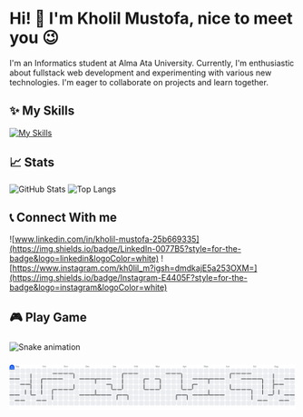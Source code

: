 # Hi! 👋 I'm Kholil Mustofa, nice to meet you 😉

I'm an Informatics student at Alma Ata University. Currently, I'm enthusiastic about fullstack web development and experimenting with various new technologies. I'm eager to collaborate on projects and learn together.

## ✨ My Skills 

[![My Skills](https://skillicons.dev/icons?i=html,css,js,php,laravel,bootstrap,tailwind,figma,mysql,sqlite,laragon&theme=dark)](https://skillicons.dev)


## 📈 Stats 

![GitHub Stats](https://github-readme-stats.vercel.app/api?username=kholilmustofa&show_icons=true&theme=transparent)
![Top Langs](https://github-readme-stats.vercel.app/api/top-langs/?username=kholilmustofa&layout=compact&theme=transparent)


## 📞 Connect With me 
![www.linkedin.com/in/kholil-mustofa-25b669335](https://img.shields.io/badge/LinkedIn-0077B5?style=for-the-badge&logo=linkedin&logoColor=white) ![https://www.instagram.com/kh0lil_m?igsh=dmdkajE5a253OXM=](https://img.shields.io/badge/Instagram-E4405F?style=for-the-badge&logo=instagram&logoColor=white)

<h2 align="left">🎮 Play Game</h2>

###

<img src="https://raw.githubusercontent.com/kholilmustofa/kholilmustofa/output/snake.svg" alt="Snake animation" />

###

<picture>
  <source media="(prefers-color-scheme: dark)" srcset="https://raw.githubusercontent.com/kholilmustofa/kholilmustofa/output/pacman-contribution-graph-dark.svg">
  <source media="(prefers-color-scheme: light)" srcset="https://raw.githubusercontent.com/kholilmustofa/kholilmustofa/output/pacman-contribution-graph.svg">
  <img alt="pacman contribution graph" src="https://raw.githubusercontent.com/kholilmustofa/kholilmustofa/output/pacman-contribution-graph.svg">
</picture>

###

<!--

